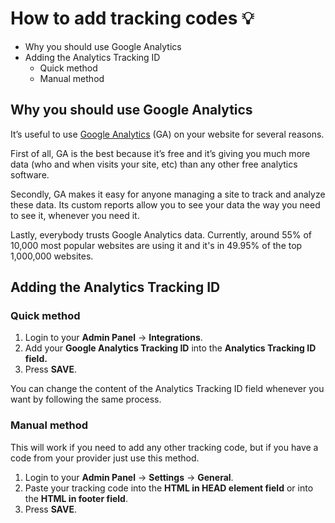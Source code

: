 # How to add tracking codes 💡

-   Why you should use Google Analytics
-   Adding the Analytics Tracking ID
    -   Quick method
    -   Manual method

## Why you should use Google Analytics

It’s useful to use  [Google Analytics](https://www.google.com/analytics/)  (GA) on your website for several reasons.

First of all, GA is the best because it’s free and it’s giving you much more data (who and when visits your site, etc) than any other free analytics software.

Secondly, GA makes it easy for anyone managing a site to track and analyze these data. Its custom reports allow you to see your data the way you need to see it, whenever you need it.

Lastly, everybody trusts Google Analytics data. Currently, around 55% of 10,000 most popular websites are using it and it's in  49.95% of the top 1,000,000 websites.

## Adding the Analytics Tracking ID

### Quick method

1.  Login to your **Admin Panel** ->  **Integrations**.
2.  Add your **Google Analytics Tracking ID** into the **Analytics Tracking ID field.**
3.  Press **SAVE**.


You can change the content of the Analytics Tracking ID field whenever you want by following the same process.

### Manual method

This will work if you need to add any other tracking code, but if you have a code from your provider just use this method.

1.  Login to your **Admin Panel** ->  **Settings** -> **General**.
2.  Paste your tracking code into the **HTML in HEAD element field** or into the **HTML in footer field**.
3.  Press **SAVE**.

